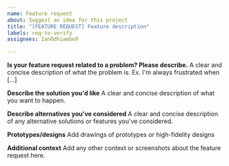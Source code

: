 ```yaml
---
name: Feature request
about: Suggest an idea for this project
title: "[FEATURE REQUEST] Feature description"
labels: req-to-verify
assignees: IanOdhiambo9

---
```


**Is your feature request related to a problem? Please describe.**
A clear and concise description of what the problem is. Ex. I'm always frustrated when [...]

**Describe the solution you'd like**
A clear and concise description of what you want to happen.

**Describe alternatives you've considered**
A clear and concise description of any alternative solutions or features you've considered.

**Prototypes/designs**
Add drawings of prototypes or high-fidelity designs

**Additional context**
Add any other context or screenshots about the feature request here.
